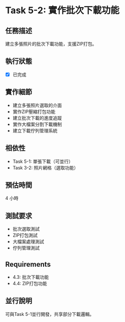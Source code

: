 # Task 5-2: 實作批次下載功能

## 任務描述
建立多張照片的批次下載功能，支援ZIP打包。

## 執行狀態
- [x] 已完成

## 實作細節
- 建立多張照片選取的介面
- 實作ZIP壓縮打包功能
- 建立批次下載的進度追蹤
- 實作大檔案分割下載機制
- 建立下載佇列管理系統

## 相依性
- Task 5-1: 單張下載（可並行）
- Task 3-2: 照片網格（選取功能）

## 預估時間
4 小時

## 測試要求
- 批次選取測試
- ZIP打包測試
- 大檔案處理測試
- 佇列管理測試

## Requirements
- 4.3: 批次下載功能
- 4.4: ZIP打包功能

## 並行說明
可與Task 5-1並行開發，共享部分下載邏輯。